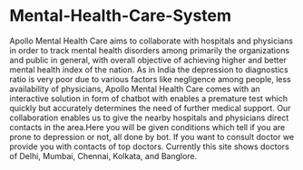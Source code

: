 # Mental-Health-Care-System

Apollo Mental Health Care aims to collaborate with hospitals and physicians in order to track mental health disorders among primarily the organizations and public in general, with overall objective of achieving higher and better mental health index of the nation. As in India the depression to diagnostics ratio is very poor due to various factors like negligence among people, less availability of physicians, Apollo Mental Health Care comes with an interactive solution in form of chatbot with enables a premature test which quickly but accurately determines the need of further medical support. Our collaboration enables us to give the nearby hospitals and physicians direct contacts in the area.Here you will be given conditions which tell if you are prone to depression or not, all done by bot. If you want to consult doctor we provide you with contacts of top doctors. Currently this site shows doctors of Delhi, Mumbai, Chennai, Kolkata, and Banglore.

